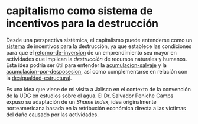 # capitalismo como sistema de incentivos para la destrucción

Desde una perspectiva sistémica, el capitalismo puede entenderse como un [sistema](sistema.md) de incentivos para la destrucción, ya que establece las condiciones para que el [retorno-de-inversion](retorno-de-inversion.md) de un emprendimiento sea mayor en actividades que implican la *destrucción* de recursos naturales y humanos. Esta idea podría ser útil para entender la [acumulacion-salvaje](acumulacion-salvaje.md) y la [acumulacion-por-desposesion](acumulacion-por-desposesion.md), así como complementarse en relación con la [desigualdad-estructural](desigualdad-estructural.md).

Es una idea que viene de mi visita a Jalisco en el contexto de la convención de la UDG en estudios sobre el agua. El Dr. Salvador Peniche Camps expuso su adaptación de un *Shame Index*, idea originalmente norteamericana basada en la retribución económica directa a las víctimas del daño causado por las actividades.
